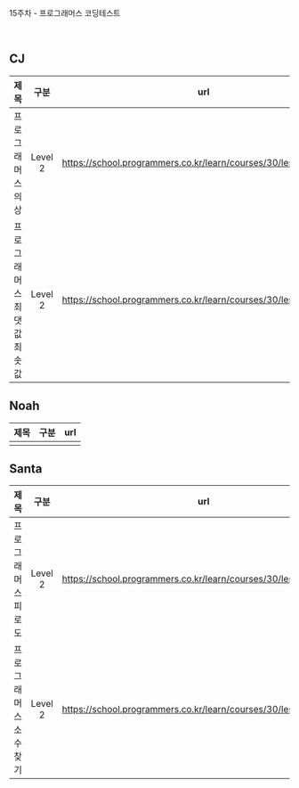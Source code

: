 15주차 - 프로그래머스 코딩테스트

</br>

## CJ

|제목|구분|url|
|:------:|:---:|:---:|
|프로그래머스 의상|Level 2|https://school.programmers.co.kr/learn/courses/30/lessons/42578|
|프로그래머스 최댓값최솟값|Level 2|https://school.programmers.co.kr/learn/courses/30/lessons/12939|


## Noah

| 제목 | 구분 | url |
|:------:|:---:|:---:|
||||

## Santa

|제목|구분|url|
|:------:|:---:|:---:|
|프로그래머스 피로도|Level 2|https://school.programmers.co.kr/learn/courses/30/lessons/87946|
|프로그래머스 소수 찾기|Level 2|https://school.programmers.co.kr/learn/courses/30/lessons/42839|